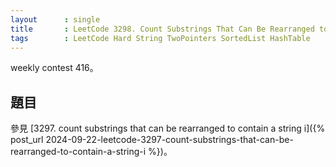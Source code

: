 ```yaml
---
layout      : single
title       : LeetCode 3298. Count Substrings That Can Be Rearranged to Contain a String II
tags        : LeetCode Hard String TwoPointers SortedList HashTable
---
```

weekly contest 416。  

## 題目

參見 [3297. count substrings that can be rearranged to contain a string i]({% post_url 2024-09-22-leetcode-3297-count-substrings-that-can-be-rearranged-to-contain-a-string-i %})。  
